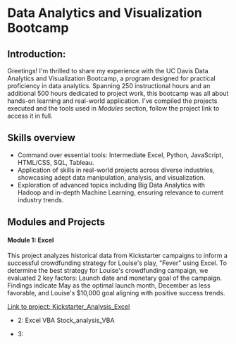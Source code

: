 # Data Analytics and Visualization Bootcamp

## Introduction: 
Greetings! I'm thrilled to share my experience with the UC Davis Data Analytics and Visualization Bootcamp, a program designed for practical proficiency in data analytics. Spanning 250 instructional hours and an additional 500 hours dedicated to project work, this bootcamp was all about hands-on learning and real-world application. 
I've compiled the projects executed and the tools used in *Modules* section, follow the project link to access it in full.

## Skills overview
* Command over essential tools: Intermediate Excel, Python, JavaScript, HTML/CSS, SQL, Tableau.
* Application of skills in real-world projects across diverse industries, showcasing adept data manipulation, analysis, and visualization.
* Exploration of advanced topics including Big Data Analytics with Hadoop and in-depth Machine Learning, ensuring relevance to current industry trends.


## Modules and Projects

#### Module 1: Excel

This project analyzes historical data from Kickstarter campaigns to inform a successful crowdfunding strategy for Louise's play, "Fever" using Excel. To determine the best strategy for Louise's crowdfunding campaign, we evaluated 2 key factors: Launch date and monetary goal of the campaign.
Findings indicate May as the optimal launch month, December as less favorable, and Louise's $10,000 goal aligning with positive success trends. 

 [Link to project: Kickstarter_Analysis_Excel](https://github.com/Li11iana/Kickstarter_Analysis_Excel) 

* 2: Excel VBA
Stock_analysis_VBA 

* 3: 
